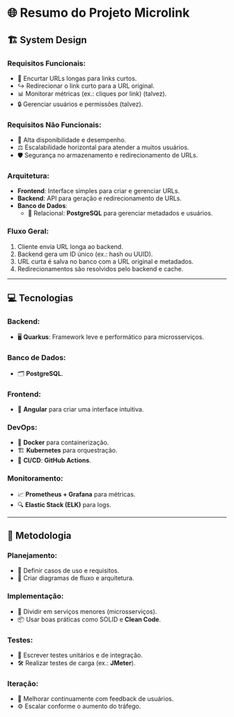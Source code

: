 # 🌐 Resumo do Projeto Microlink

## 🏗️ System Design

### Requisitos Funcionais:
- 🔗 Encurtar URLs longas para links curtos.
- ↪️ Redirecionar o link curto para a URL original.
- 📊 Monitorar métricas (ex.: cliques por link) (talvez).
- 🔒 Gerenciar usuários e permissões (talvez).

### Requisitos Não Funcionais:
- 🚀 Alta disponibilidade e desempenho.
- ⚖️ Escalabilidade horizontal para atender a muitos usuários.
- 🛡️ Segurança no armazenamento e redirecionamento de URLs.

### Arquitetura:
- **Frontend**: Interface simples para criar e gerenciar URLs.
- **Backend**: API para geração e redirecionamento de URLs.
- **Banco de Dados**:
  - 🎯 Relacional: **PostgreSQL** para gerenciar metadados e usuários.

### Fluxo Geral:
1. Cliente envia URL longa ao backend.
2. Backend gera um ID único (ex.: hash ou UUID).
3. URL curta é salva no banco com a URL original e metadados.
4. Redirecionamentos são resolvidos pelo backend e cache.

---

## 💻 Tecnologias

### Backend:
- 🖥️ **Quarkus**: Framework leve e performático para microsserviços.

### Banco de Dados:
- 🗂️ **PostgreSQL**.

### Frontend:
- 💅 **Angular** para criar uma interface intuitiva.

### DevOps:
- 🐳 **Docker** para containerização.
- 🏗️ **Kubernetes** para orquestração.
- 🚀 **CI/CD**: **GitHub Actions**.

### Monitoramento:
- 📈 **Prometheus + Grafana** para métricas.
- 🔍 **Elastic Stack (ELK)** para logs.

---

## 🧩 Metodologia

### Planejamento:
- 🎯 Definir casos de uso e requisitos.
- 📝 Criar diagramas de fluxo e arquitetura.

### Implementação:
- 🔨 Dividir em serviços menores (microsserviços).
- 📦 Usar boas práticas como SOLID e **Clean Code**.

### Testes:
- 🧪 Escrever testes unitários e de integração.
- 🛠️ Realizar testes de carga (ex.: **JMeter**).

### Iteração:
- 🔄 Melhorar continuamente com feedback de usuários.
- ⚙️ Escalar conforme o aumento do tráfego.

